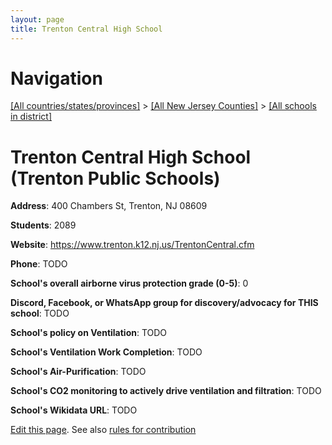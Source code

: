```yaml
---
layout: page
title: Trenton Central High School
---
```

# Navigation

[[All countries/states/provinces]](../../..) > [[All New Jersey Counties]](../..) > [[All schools in district]](..)

# Trenton Central High School (Trenton Public Schools)

**Address**: 400 Chambers St, Trenton, NJ 08609

**Students**: 2089

**Website**: <https://www.trenton.k12.nj.us/TrentonCentral.cfm>

**Phone**: TODO

**School's overall airborne virus protection grade (0-5)**: 0

**Discord, Facebook, or WhatsApp group for discovery/advocacy for THIS school**: TODO

**School's policy on Ventilation**: TODO

**School's Ventilation Work Completion**: TODO

**School's Air-Purification**: TODO

**School's CO2 monitoring to actively drive ventilation and filtration**: TODO

**School's Wikidata URL**: TODO


[Edit this page](https://github.com/ventilate-schools/NJ/edit/main/./Trenton_Public_Schools/Trenton_Central_High_School.md). See also [rules for contribution](../../../contribution-rules/)
